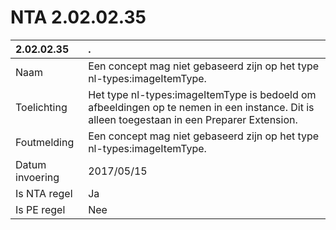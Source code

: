 # NTA 2.02.02.35

 2.02.02.35 | . 
 :--- | :--- 
 Naam | Een concept mag niet gebaseerd zijn op het type nl-types:imageItemType. 
 Toelichting | Het type nl-types:imageItemType is bedoeld om afbeeldingen op te nemen in een instance. Dit is alleen toegestaan in een Preparer Extension. 
 Foutmelding | Een concept mag niet gebaseerd zijn op het type nl-types:imageItemType. 
 Datum invoering | 2017/05/15 
 Is NTA regel | Ja 
 Is PE regel | Nee 
